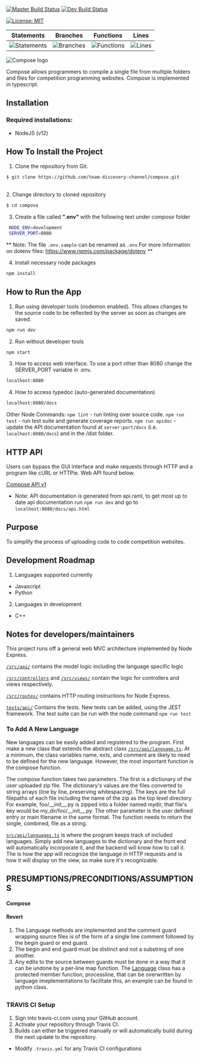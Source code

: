 [![Master Build Status](https://travis-ci.org/team-discovery-channel/compose.svg?branch=master)](https://travis-ci.org/team-discovery-channel/compose)
[![Dev Build Status](https://travis-ci.org/team-discovery-channel/compose.svg?branch=develop)](https://travis-ci.org/team-discovery-channel/compose)

[![License: MIT](https://img.shields.io/badge/License-MIT-yellow.svg)](https://opensource.org/licenses/MIT)

| Statements | Branches | Functions | Lines |
| -----------|----------|-----------|-------|
| ![Statements](https://img.shields.io/badge/Coverage-99.15%25-brightgreen.svg ) | ![Branches](https://img.shields.io/badge/Coverage-96.61%25-brightgreen.svg ) | ![Functions](https://img.shields.io/badge/Coverage-100%25-brightgreen.svg ) | ![Lines](https://img.shields.io/badge/Coverage-99.15%25-brightgreen.svg ) |

![Compose logo](https://team-discovery-channel.github.io/compose/imgs/banner_plain.jpg "Composing source files")

Compose allows programmers to compile a single file from multiple folders and files for competition programming websites. Compose is implemented in typescript.

## Installation
### Required installations:
* NodeJS (v12)

## How To Install the Project
1. Clone the repository from Git.

```bash
$ git clone https://github.com/team-discovery-channel/compose.git
```
<br/>
2. Change directory to cloned repository

```bash
$ cd compose
```

3.  Create a file called __".env"__ with the following text under *compose* folder

```bash
 NODE_ENV=development
 SERVER_PORT=8080
```

**  Note: The file `.env.sample` can be renamed as `.env`
For more information on dotenv files: https://www.npmjs.com/package/dotenv **

4. Install necessary node packages

```bash
npm install
```

## How to Run the App
1. Run using developer tools (nodemon enabled). This allows changes to the source code to be reflected by the server as soon as changes are saved.
```bash
npm run dev
```
2. Run without developer tools
```bash
npm start
```
3. How to access web interface. To use a port other than 8080 change the SERVER_PORT variable in .env.
```bash
localhost:8080
```
4. How to access typedoc (auto-generated documentation)
```bash
localhost:8080/docs
```

Other Node Commands:
`npm lint` - run linting over source code.
`npm run test` - run test suite and generate coverage reports.
`npm run apidoc` - update the API documentation found at `server:port/docs` (i.e. `localhost:8080/docs`) and in the /dist folder.


## HTTP API
Users can bypass the GUI interface and make requests through HTTP and a program like cURL or HTTPie. Web API found below.

[Compose API v1](https://team-discovery-channel.github.io/compose/files/api.html)
  * Note: API documentation is generated from api.raml, to get most up to date api documentation run ```npm run dev``` and go to ```localhost:8080/docs/api.html```

## Purpose
To simplify the process of uploading code to code competition websites.

## Development Roadmap
1. Languages supported currently
  * Javascript
  * Python
2. Languages in development
  * C++

## Notes for developers/maintainers
This project runs off a general web MVC architecture implemented by Node Express.

[`/src/api/`](src/api/) contains the model logic including the language specific logic

[`/src/controllers`](src/controllers/) and [`/src/views/`](src/views/) contain the logic for controllers and views respectively.

[`/src/routes/`](src/routes/) contains HTTP routing instructions for Node Express.

[`tests/api/`](tests/api) Contains the tests. New tests can be added, using the JEST framework. The test suite can be run with the node command `npm run test`

### To Add A New Language
New languages can be easily added and registered to the program. First make a new class that extends the abstract class [`/src/api/language.ts`](src/api/language.ts). At a minimum, the class variables name, exts, and comment are likely to need to be defined for the new language. However, the most important function is the compose function.

The compose function takes two parameters. The first is a dictionary of the user uploaded zip file. The dictionary's values are the files converted to string arrays (line by line, preserving whitespacing). The keys are the full filepaths of each file including the name of the zip as the top level directory. For example, foo/\_\_init\_\_.py is zipped into a folder named mydir, that file's key would be my_dir/foo/\_\_init\_\_.py. The other parameter is the user defined entry or main filename in the same format. The function needs to return the single, combined, file as a string.

[`src/api/languages.ts`](src/api/languages.ts) is where the program keeps track of included languages. Simply add new languages to the dictionary and the front end will automatically incorporate it, and the backend will know how to call it. The  is how the app will recognize the language in HTTP requests and is how it will display on the view, so make sure it's recognizable.

## PRESUMPTIONS/PRECONDITIONS/ASSUMPTIONS
  #### Compose
  #### Revert
  1. The Language methods are implemented and the comment guard wrapping source files is of the form of a single line comment followed by the begin guard or end guard.
  2. The begin and end guard must be distinct and not a substring of one another.
  3. Any edits to the source between guards must be done in a way that it can be undone by a per-line map function. The [Language](src/api/language.ts) class has a protected member function, processline, that can be overwritten by language imeplementations to facilitate this, an example can be found in python class.
##


### TRAVIS CI Setup
1. Sign into travis-ci.com using your GitHub account.
2. Activate your repository through Travis CI.
3. Builds can either be triggered manually or will automatically build during the next update to the repository.
* Modify `.travis.yml` for any Travis CI configurations
